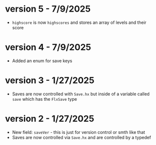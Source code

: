 # version 5 - 7/9/2025
- `highscore` is now `highscores` and stores an array of levels and their score

# version 4 - 7/9/2025
- Added an enum for save keys

# version 3 - 1/27/2025
- Saves are now controlled with `Save.hx` but inside of a variable called `save` which has the `FlxSave` type

# version 2 - 1/27/2025
- New field: `saveVer` - this is just for version control or smth like that
- Saves are now controlled via `Save.hx` and are controlled by a typedef